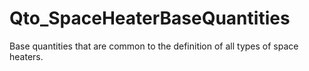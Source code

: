 # Qto_SpaceHeaterBaseQuantities

Base quantities that are common to the definition of all types of space heaters.
